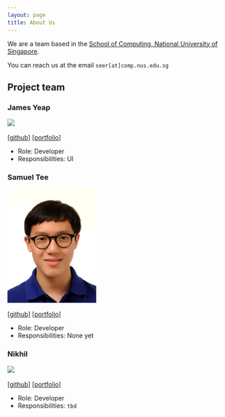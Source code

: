 ```yaml
---
layout: page
title: About Us
---
```


We are a team based in the [School of Computing, National University of Singapore](http://www.comp.nus.edu.sg).

You can reach us at the email `seer[at]comp.nus.edu.sg`

## Project team

### James Yeap

<img src="images/johndoe.png" width="200px">

[[github](http://github.com/jamesyeap)]
[[portfolio](team/jamesyeap.md)]

* Role: Developer
* Responsibilities: UI

### Samuel Tee

<img src="images/kidsnd274.png" width="200px">

[[github](http://github.com/kidsnd274)]
[[portfolio](team/kidsnd274.md)]

* Role: Developer
* Responsibilities: None yet

### Nikhil

<img src="images/johndoe.png" width="200px">

[[github](http://github.com/nnmoq)]
[[portfolio](team/nnmoq.md)]

* Role: Developer
* Responsibilities: `tbd`
